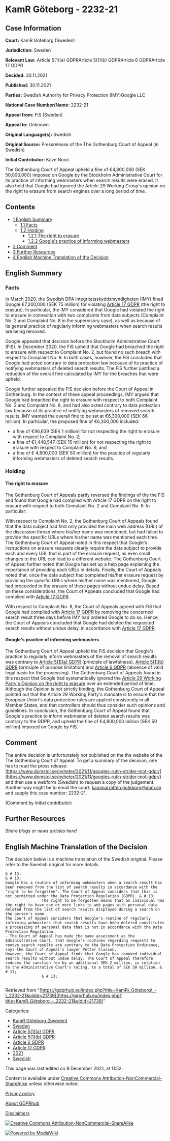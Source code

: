 # KamR Göteborg - 2232-21

## Case Information

**Court:** KamR Göteborg (Sweden)

**Jurisdiction:** Sweden

**Relevant Law:** Article 5(1)(a) GDPRArticle 5(1)(b) GDPRArticle 6 GDPRArticle 17 GDPR

**Decided:** 30.11.2021

**Published:** 30.11.2021

**Parties:** Swedish Authority for Privacy Protection (IMY)Google LLC

**National Case Number/Name:** 2232-21

**Appeal from:** FiS (Sweden)

**Appeal to:** Unknown

**Original Language(s):** Swedish

**Original Source:** Pressrelease of the The Gothenburg Court of Appeal (in Swedish)

**Initial Contributor:** Kave Noori

The Gothenburg Court of Appeal upheld a fine of €4,800,000 (SEK 50,000,000) imposed on Google by the Stockholm Administrative Court for its practice of informing webmasters when search results were erased. It also held that Google had ignored the Article 29 Working Group's opinion on the right to erasure from search engines over a long period of time.

## Contents

*   [1 English Summary](#English_Summary)
    *   [1.1 Facts](#Facts)
    *   [1.2 Holding](#Holding)
        *   [1.2.1 The right to erasure](#The_right_to_erasure)
        *   [1.2.2 Google's practice of informing webmasters](#Google's_practice_of_informing_webmasters)
*   [2 Comment](#Comment)
*   [3 Further Resources](#Further_Resources)
*   [4 English Machine Translation of the Decision](#English_Machine_Translation_of_the_Decision)

## English Summary

### Facts

In March 2020, the Swedish DPA Integritetsskyddsmyndigheten (IMY) fined Google €7,200,000 (SEK 75 million) for violating [Article 17 GDPR](/index.php?title=Article_17_GDPR "Article 17 GDPR") (the right to erasure). In particular, the IMY considered that Google had violated the right to erasure in connection with two complaints from data subjects (Complaint No. 2 and Complaint No. 8 in the supervisory case), as well as because of its general practice of regularly informing webmasters when search results are being removed.

Google appealed that decision before the Stockholm Administrative Court (FiS). In December 2020, the FiS upheld that Google had breached the right to erasure with respect to Complaint No. 2, but found no such breach with respect to Complaint No. 8. In both cases, however, the FiS concluded that Google had acted contrary to data protection law because of its practice of notifying webmasters of deleted search results. The FiS further justified a reduction of the overall fine calculated by IMY for the breaches that were upheld.

Google further appealed the FiS decision before the Court of Appeal in Gothenburg. In the context of these appeal proceedings, IMY argued that Google had breached the right to erasure with respect to both Complaint No. 2 and Complaint No. 8, and had also acted contrary to data protection law because of its practice of notifying webmasters of removed search results. IMY wanted the overall fine to be set at €6,300,000 (SEK 66 million). In particular, the proposed fine of €6,300,000 included:

*   a fine of €96,639 (SEK 1 million) for not respecting the right to erasure with respect to Complaint No. 2;
*   a fine of €1,448,547 (SEK 15 million) for not respecting the right to erasure with respect to Complaint No. 8; and
*   a fine of € 4,800,000 (SEK 50 million) for the practice of regularly informing webmasters of deleted search results.

### Holding

#### The right to erasure

The Gothenburg Court of Appeals partly reversed the findings of the the FiS and found that Google had complied with Article 17 GDPR on the right to erasure with respect to both Complaint No. 2 and Complaint No. 8. In particular:

With respect to Complaint No. 2, the Gothenburg Court of Appeals found that the data subject had first only provided the main web address (URL) of the discussion thread where his/her name was mentioned, but had failed to provide the specific URLs where his/her name was mentioned each time. The Gothenburg Court of Appeal noted in this respect that Google's instructions on erasure requests clearly require the data subject to provide each and every URL that is part of the erasure request, as even small changes to the URL can lead to a different website. The Gothenburg Court of Appeal further noted that Google has set up a help page explaining the importance of providing each URLs in details. Finally, the Court of Appeals noted that, once the data subject had completed his/her erasure request by providing the specific URLs where his/her name was mentioned, Google had proceeded to the erasure of these pages without undue delay. Based on these considerations, the Court of Appeals concluded that Google had complied with [Article 17 GDPR](/index.php?title=Article_17_GDPR "Article 17 GDPR").

With respect to Complaint No. 8, the Court of Appeals agreed with FiS that Google had complied with [Article 17 GDPR](/index.php?title=Article_17_GDPR "Article 17 GDPR") by removing the concerned search result three days before IMY had ordered Google to do so. Hence, the Court of Appeals concluded that Google had deleted the requested search results without undue delay, in accordance with [Article 17 GDPR](/index.php?title=Article_17_GDPR "Article 17 GDPR").

#### Google's practice of informing webmasters

The Gothenburg Court of Appeal upheld the FiS decision that Google's practice to regularly inform webmasters of the removal of search results was contrary to [Article 5(1)(a) GDPR](/index.php?title=Article_5_GDPR#1a "Article 5 GDPR") (principle of lawfulness), [Article 5(1)(b) GDPR](/index.php?title=Article_5_GDPR#1b "Article 5 GDPR") (principle of purpose limitation) and [Article 6 GDPR](/index.php?title=Article_6_GDPR "Article 6 GDPR") (absence of valid legal basis for the processing). The Gothenburg Court of Appeals found in this respect that Google had systematically ignored the [Article 29 Working Party's Opinion on the right to erasure](https://ec.europa.eu/newsroom/article29/redirection/document/64437) over an extended period of time. Although the Opinion is not strictly binding, the Gothenburg Court of Appeal pointed out that the Article 29 Working Party's mandate is to ensure that the European Union's data protection rules are applied consistently in all Member States, and that controllers should thus consider such opinions and guidelines. In conclusion, the Gothenburg Court of Appeal found that Google's practice to inform webmaster of deleted search results was contrary to the GDPR, and upheld the fine of €4,800,000 million (SEK 50 million) imposed on Google by FiS.

## Comment

The entire decision is unfortunately not published on the the website of the The Gothenburg Court of Appeal. To get a summary of the decision, one has to read the press release: [https://www.domstol.se/nyheter/2021/11/googles-rutin-strider-mot-gdpr/](https://www.domstol.se/nyheter/2021/11/googles-rutin-strider-mot-gdpr/) and then use a webform (Swedish) to request a copy of the judgement. Another way might be to email the court: kammarratten.goteborg@dom.se and supply this case number: 2232-21.

(Comment by initial contributor)

## Further Resources

_Share blogs or news articles here!_

## English Machine Translation of the Decision

The decision below is a machine translation of the Swedish original. Please refer to the Swedish original for more details.

```
& # 13;
& # 13;
Google has a routine of informing webmasters when a search result has been removed from the list of search results in accordance with the "right to be forgotten". The Court of Appeal considers that this is not permitted under the Data Protection Regulation (GDPR). & # 13;
                The right to be forgotten means that an individual has the right to have one or more links to web pages with personal data deleted from the list of search results displayed during a search on the person's name.
The Court of Appeal considers that Google's routine of regularly informing webmasters that search results have been deleted constitutes a processing of personal data that is not in accordance with the Data Protection Regulation.
- The Court of Appeal has made the same assessment as the Administrative Court, that Google's routines regarding requests to remove search results are contrary to the Data Protection Ordinance, says the Court of Appeal's lawyer Petter Classon.
However, the Court of Appeal finds that Google has removed individual search results without undue delay. The Court of Appeal therefore reduces the sanction fee by an additional SEK 2 million, in relation to the Administrative Court's ruling, to a total of SEK 50 million. & # 13;
                & # 13;
            

```

Retrieved from "[https://gdprhub.eu/index.php?title=KamR\_Göteborg\_-\_2232-21&oldid=21739](https://gdprhub.eu/index.php?title=KamR_Göteborg_-_2232-21&oldid=21739)"

[Categories](/index.php?title=Special:Categories "Special:Categories"):

*   [KamR Göteborg (Sweden)](/index.php?title=Category:KamR_G%C3%B6teborg_\(Sweden\) "Category:KamR Göteborg (Sweden)")
*   [Sweden](/index.php?title=Category:Sweden "Category:Sweden")
*   [Article 5(1)(a) GDPR](/index.php?title=Category:Article_5\(1\)\(a\)_GDPR "Category:Article 5(1)(a) GDPR")
*   [Article 5(1)(b) GDPR](/index.php?title=Category:Article_5\(1\)\(b\)_GDPR "Category:Article 5(1)(b) GDPR")
*   [Article 6 GDPR](/index.php?title=Category:Article_6_GDPR "Category:Article 6 GDPR")
*   [Article 17 GDPR](/index.php?title=Category:Article_17_GDPR "Category:Article 17 GDPR")
*   [2021](/index.php?title=Category:2021 "Category:2021")
*   [Swedish](/index.php?title=Category:Swedish "Category:Swedish")

This page was last edited on 9 December 2021, at 11:52.

Content is available under [Creative Commons Attribution-NonCommercial-ShareAlike](https://creativecommons.org/licenses/by-nc-sa/4.0/) unless otherwise noted.

[Privacy policy](/index.php?title=GDPRhub:Privacy_policy)

[About GDPRhub](/index.php?title=GDPRhub:About)

[Disclaimers](/index.php?title=GDPRhub:General_disclaimer)

[![Creative Commons Attribution-NonCommercial-ShareAlike](/resources/assets/licenses/cc-by-nc-sa.png)](https://creativecommons.org/licenses/by-nc-sa/4.0/)

[![Powered by MediaWiki](/resources/assets/poweredby_mediawiki_88x31.png)](https://www.mediawiki.org/)
